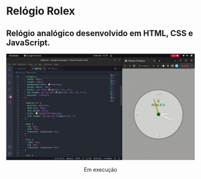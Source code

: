 # Relógio Rolex
## Relógio analógico desenvolvido em HTML, CSS e JavaScript.

<div align="center">

![gif](https://github.com/thayg0r/relogio-analogico/blob/main/relogio.gif)

<div/>

<div align="center">

Em execução

<div/>
